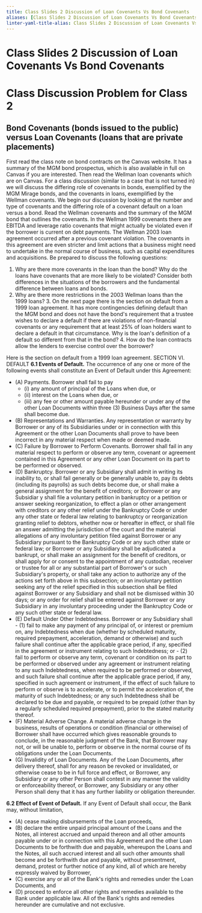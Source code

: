 ```yaml
---
title: Class Slides 2 Discussion of Loan Covenants Vs Bond Covenants
aliases: [Class Slides 2 Discussion of Loan Covenants Vs Bond Covenants]
linter-yaml-title-alias: Class Slides 2 Discussion of Loan Covenants Vs Bond Covenants
---
```


# Class Slides 2 Discussion of Loan Covenants Vs Bond Covenants

# Class Discussion Problem for Class 2

## Bond Covenants (bonds issued to the public) versus Loan Covenants (loans that are private placements)

First read the class note on bond contracts on the Canvas website. It has a summary of the MGM bond prospectus,  which is also available in full on Canvas if you are interested. Then read the Wellman loan covenants which are on Canvas. For a class discussion (similar to a case that is not turned in) we will discuss the differing role of covenants in bonds,  exemplified by the MGM Mirage bonds,  and the covenants in loans,  exemplified by the Wellman covenants. We begin our discussion by looking at the number and type of covenants and the differing role of a covenant default on a loan versus a bond. Read the Wellman covenants and the summary of the MGM bond that outlines the covenants. In the Wellman 1999 covenants there are EBITDA and leverage ratio covenants that might actually be violated even if the borrower is current on debt payments. The Wellman 2003 loan agreement occurred after a previous covenant violation. The covenants in this agreement are even stricter and limit actions that a business might need to undertake in the normal course of business,  such as capital expenditures and acquisitions. Be prepared to discuss the following questions:

1. Why are there more covenants in the loan than the bond? Why do the loans have covenants that are more likely to be violated? Consider both differences in the situations of the borrowers and the fundamental difference between loans and bonds.
1. Why are there more restrictions in the 2003 Wellman loans than the 1999 loans? 3. On the next page there is the section on default from a 1999 loan agreement. It has more contingencies defining default than the MGM bond and does not have the bond's requirement that a trustee wishes to declare a default if there are violations of non-financial covenants or any requirement that at least 25% of loan holders want to declare a default in that circumstance. Why is the loan's definition of a default so different from that in the bond? 4. How do the loan contracts allow the lenders to exercise control over the borrower?

Here is the section on default from a 1999 loan agreement. SECTION VI. DEFAULT
 **6.1 Events of Default.** The occurrence of any one or more of the following events shall constitute an Event of Default under this Agreement:

- (A) Payments. Borrower shall fail to pay
	- (i) any amount of principal of the Loans when due,  or
	- (ii) interest on the Loans when due,  or
	- (iii) any fee or other amount payable hereunder or under any of the other Loan Documents within three (3) Business Days after the same shall become due.
- (B) Representations and Warranties. Any representation or warranty by Borrower or any of its Subsidiaries under or in connection with this Agreement or the other Loan Documents shall prove to have been incorrect in any material respect when made or deemed made.
- (C) Failure by Borrower to Perform Covenants. Borrower shall fail in any material respect to perform or observe any term,  covenant or agreement contained in this Agreement or any other Loan Document on its part to be performed or observed.
- (D) Bankruptcy. Borrower or any Subsidiary shall admit in writing its inability to,  or shall fail generally or be generally unable to,  pay its debts (including its payrolls) as such debts become due,  or shall make a general assignment for the benefit of creditors; or Borrower or any Subsidiar y shall file a voluntary petition in bankruptcy or a petition or answer seeking reorganization,  to effect a plan or other arrangement with creditors or any other relief under the Bankruptcy Code or under any other state or federal law relating to bankruptcy or reorganization granting relief to debtors,  whether now or hereafter in effect,  or shall file an answer admitting the jurisdiction of the court and the material allegations of any involuntary petition filed against Borrower or any Subsidiary pursuant to the Bankruptcy Code or any such other state or federal law; or Borrower or any Subsidiary shall be adjudicated a bankrupt,  or shall make an assignment for the benefit of creditors,  or shall apply for or consent to the appointment of any custodian,  receiver or trustee for all or any substantial part of Borrower's or such Subsidiary's property,  or shall take any action to authorize any of the actions set forth above in this subsection; or an involuntary petition seeking any of the relief specified in this subsection shall be filed against Borrower or any Subsidiary and shall not be dismissed within 30 days; or any order for relief shall be entered against Borrower or any Subsidiary in any involuntary proceeding under the Bankruptcy Code or any such other state or federal law.
 - (E) Default Under Other Indebtedness. Borrower or any Subsidiary shall
	 	- (1) fail to make any payment of any principal of,  or interest or premium on,  any Indebtedness when due (whether by scheduled maturity,  required prepayment,  acceleration,  demand or otherwise) and such failure shall continue after the applicable grace period,  if any,  specified in the agreement or instrument relating to such Indebtedness; or
	 	- (2) fail to perform or observe any term,  covenant or condition on its part to be performed or observed under any agreement or instrument relating to any such Indebtedness,  when required to be performed or observed,  and such failure shall continue after the applicable grace period,  if any,  specified in such agreement or instrument,  if the effect of such failure to perform or observe is to accelerate,  or to permit the acceleration of,  the maturity of such Indebtedness; or any such Indebtedness shall be declared to be due and payable,  or required to be prepaid (other than by a regularly scheduled required prepayment),  prior to the stated maturity thereof.
- (F) Material Adverse Change. A material adverse change in the business,  results of operations or condition (financial or otherwise) of Borrower shall have occurred which gives reasonable grounds to conclude,  in the reasonable judgment of the Bank,  that Borrower may not,  or will be unable to,  perform or observe in the normal course of its obligations under the Loan Documents.
- (G) Invalidity of Loan Documents. Any of the Loan Documents,  after delivery thereof,  shall for any reason be revoked or invalidated,  or otherwise cease to be in full force and effect,  or Borrower,  any Subsidiary or any other Person shall contest in any manner the validity or enforceability thereof,  or Borrower,  any Subsidiary or any other Person shall deny that it has any further liability or obligation thereunder.

 **6.2 Effect of Event of Default.** If any Event of Default shall occur,  the Bank may,  without limitation,
- (A) cease making disbursements of the Loan proceeds,
- (B) declare the entire unpaid principal amount of the Loans and the Notes,  all interest accrued and unpaid thereon and all other amounts payable under or in connection with this Agreement and the other Loan Documents to be forthwith due and payable,  whereupon the Loans and the Notes,  all such accrued interest and all such other amounts shall become and be forthwith due and payable,  without presentment,  demand,  protest or further notice of any kind,  all of which are hereby expressly waived by Borrower,
- (C) exercise any or all of the Bank's rights and remedies under the Loan Documents,  and
- (D) proceed to enforce all other rights and remedies available to the Bank under applicable law. All of the Bank's rights and remedies hereunder are cumulative and not exclusive.